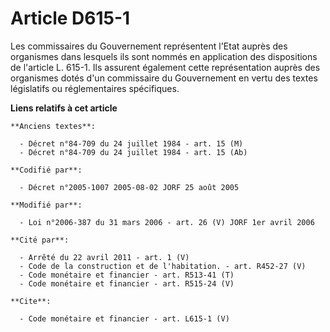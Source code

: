 # Article D615-1

Les commissaires du Gouvernement représentent l'Etat auprès des organismes dans lesquels ils sont nommés en application des
dispositions de l'article L. 615-1. Ils assurent également cette représentation auprès des organismes dotés d'un commissaire
du Gouvernement en vertu des textes législatifs ou réglementaires spécifiques.

**Liens relatifs à cet article**

	**Anciens textes**:

	  - Décret n°84-709 du 24 juillet 1984 - art. 15 (M)
	  - Décret n°84-709 du 24 juillet 1984 - art. 15 (Ab)

	**Codifié par**:

	  - Décret n°2005-1007 2005-08-02 JORF 25 août 2005

	**Modifié par**:

	  - Loi n°2006-387 du 31 mars 2006 - art. 26 (V) JORF 1er avril 2006

	**Cité par**:

	  - Arrêté du 22 avril 2011 - art. 1 (V)
	  - Code de la construction et de l'habitation. - art. R452-27 (V)
	  - Code monétaire et financier - art. R513-41 (T)
	  - Code monétaire et financier - art. R515-24 (V)

	**Cite**:

	  - Code monétaire et financier - art. L615-1 (V)
